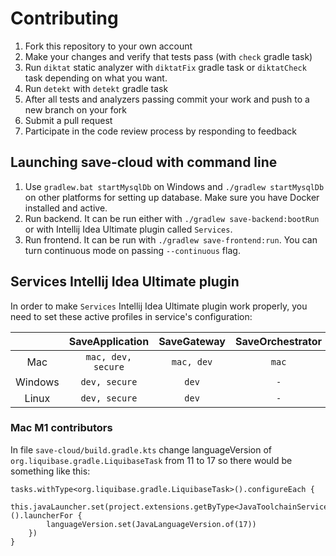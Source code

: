 # Contributing
1. Fork this repository to your own account
2. Make your changes and verify that tests pass (with `check` gradle task)
3. Run `diktat` static analyzer with `diktatFix` gradle task or `diktatCheck` task depending on what you want.
4. Run `detekt` with `detekt` gradle task
5. After all tests and analyzers passing commit your work and push to a new branch on your fork
6. Submit a pull request
7. Participate in the code review process by responding to feedback

## Launching save-cloud with command line
1. Use `gradlew.bat startMysqlDb` on Windows and `./gradlew startMysqlDb` on other platforms for setting up database.
Make sure you have Docker installed and active.
2. Run backend.
It can be run either with `./gradlew save-backend:bootRun` or with Intellij Idea Ultimate plugin called `Services`.
3. Run frontend. It can be run with `./gradlew save-frontend:run`.
You can turn continuous mode on passing `--continuous` flag.

## Services Intellij Idea Ultimate plugin
In order to make `Services` Intellij Idea Ultimate plugin work properly, you need to set these active profiles in service's configuration:  

|         |  SaveApplication   | SaveGateway | SaveOrchestrator | SavePreprocessor | 
|:-------:|:------------------:|:-----------:|:----------------:|:----------------:|
|   Mac   | `mac, dev, secure` | `mac, dev`  |      `mac`       |      `mac`       |
| Windows |   `dev, secure`    |    `dev`    |       `-`        |       `-`        |
|  Linux  |   `dev, secure`    |    `dev`    |       `-`        |       `-`        |

### Mac M1 contributors
In file `save-cloud/build.gradle.kts` change languageVersion of `org.liquibase.gradle.LiquibaseTask` from 11 to 17
so there would be something like this:
```
tasks.withType<org.liquibase.gradle.LiquibaseTask>().configureEach {
    this.javaLauncher.set(project.extensions.getByType<JavaToolchainService>().launcherFor {
        languageVersion.set(JavaLanguageVersion.of(17))
    })
}
```

